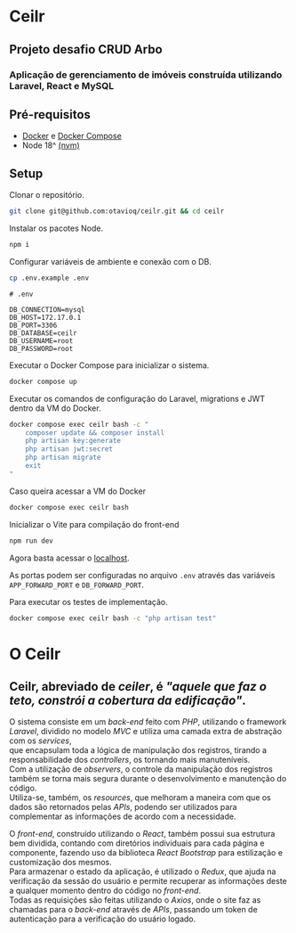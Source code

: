 # Ceilr
## Projeto desafio CRUD Arbo

### Aplicação de gerenciamento de imóveis construída utilizando Laravel, React e MySQL

## Pré-requisitos
- [Docker](https://www.docker.com/get-started/) e [Docker Compose](https://docs.docker.com/compose/install/)
- Node 18^ [(nvm)](https://github.com/nvm-sh/nvm#installing-and-updating)
## Setup

Clonar o repositório.
```sh
git clone git@github.com:otavioq/ceilr.git && cd ceilr
```

Instalar os pacotes Node.
```sh
npm i
```

Configurar variáveis de ambiente e conexão com o DB.
```sh
cp .env.example .env
```

```
# .env

DB_CONNECTION=mysql
DB_HOST=172.17.0.1
DB_PORT=3306
DB_DATABASE=ceilr
DB_USERNAME=root
DB_PASSWORD=root
```

Executar o Docker Compose para inicializar o sistema.
```sh
docker compose up
```

Executar os comandos de configuração do Laravel, migrations e JWT dentro da VM do Docker.
```sh
docker compose exec ceilr bash -c "
    composer update && composer install
    php artisan key:generate
    php artisan jwt:secret
    php artisan migrate
    exit
"
```

Caso queira acessar a VM do Docker
```sh
docker compose exec ceilr bash
```

Inicializar o Vite para compilação do front-end
```sh
npm run dev
```

Agora basta acessar o [localhost](http://localhost).

As portas podem ser configuradas no arquivo `.env` através das variáveis `APP_FORWARD_PORT` e `DB_FORWARD_PORT`.

Para executar os testes de implementação.
```sh
docker compose exec ceilr bash -c "php artisan test"
```

# O Ceilr
## Ceilr, abreviado de _ceiler_, é _"aquele que faz o teto, constrói a cobertura da edificação"_.

O sistema consiste em um _back-end_ feito com _PHP_, utilizando o framework _Laravel_, dividido no modelo _MVC_ e utiliza uma camada extra de abstração com os _services_,<br>
que encapsulam toda a lógica de manipulação dos registros, tirando a responsabilidade dos _controllers_, os tornando mais manuteníveis.<br>
Com a utilização de _observers_, o controle da manipulação dos registros também se torna mais segura durante o desenvolvimento e manutenção do código.<br>
Utiliza-se, também, os _resources_, que melhoram a maneira com que os dados são retornados pelas _APIs_, podendo ser utilizados para complementar as informações de acordo com a necessidade.

O _front-end_, construído utilizando o _React_, também possui sua estrutura bem dividida, contando com diretórios individuais para cada página e componente,
fazendo uso da biblioteca _React Bootstrap_ para estilização e customização dos mesmos.<br>
Para armazenar o estado da aplicação, é utilizado o _Redux_, que ajuda na verificação da sessão do usuário e permite recuperar as informações deste a qualquer momento dentro do código no _front-end_.<br>
Todas as requisições são feitas utilizando o _Axios_, onde o site faz as chamadas para o _back-end_ através de _APIs_, passando um token de autenticação para a verificação do usuário logado.
